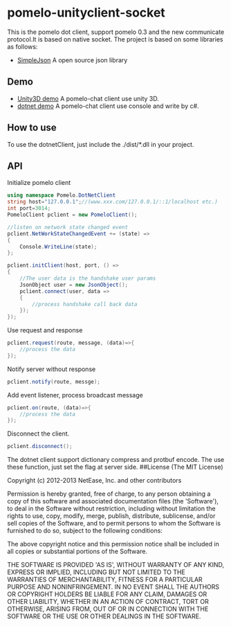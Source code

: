 pomelo-unityclient-socket
=============================
This is the pomelo dot client, support pomelo 0.3 and the new communicate protocol.It is based on native socket.
The project is based on some libraries as follows:

* [SimpleJson](http://simplejson.codeplex.com/) A open source json library

## Demo

* [Unity3D demo](https://github.com/NetEase/pomelo-unitychat-socket) A pomelo-chat client use unity 3D.
* [dotnet demo](https://github.com/NetEase/pomelo-dotnetchat-console) A pomelo-chat client use console and write by c#.

## How to use
To use the dotnetClient, just include the ./dist/*.dll in your project.

## API

Initialize pomelo client

```c#
using namespace Pomelo.DotNetClient
string host="127.0.0.1";//(www.xxx.com/127.0.0.1/::1/localhost etc.)
int port=3014;
PomeloClient pclient = new PomeloClient();

//listen on network state changed event
pclient.NetWorkStateChangedEvent += (state) =>
{
    Console.WriteLine(state);
};

pclient.initClient(host, port, () =>
{
    //The user data is the handshake user params
    JsonObject user = new JsonObject();
    pclient.connect(user, data =>
    {
     	//process handshake call back data
    });
});

```

Use request and response
```c#
pclient.request(route, message, (data)=>{
    //process the data
});
```

Notify server without response

```c#
pclient.notify(route, messge);
```

Add event listener, process broadcast message
```c#
pclient.on(route, (data)=>{
    //process the data
});
```
Disconnect the client.
```c#
pclient.disconnect();
```

The dotnet client support dictionary compress and protbuf encode. The use these function, just set the flag at server side.
##License
(The MIT License)

Copyright (c) 2012-2013 NetEase, Inc. and other contributors

Permission is hereby granted, free of charge, to any person obtaining a
copy of this software and associated documentation files (the 'Software'),
to deal in the Software without restriction, including without limitation
the rights to use, copy, modify, merge, publish, distribute, sublicense,
and/or sell copies of the Software, and to permit persons to whom the
Software is furnished to do so, subject to the following conditions:

The above copyright notice and this permission notice shall be included in
all copies or substantial portions of the Software.

THE SOFTWARE IS PROVIDED 'AS IS', WITHOUT WARRANTY OF ANY KIND, EXPRESS OR IMPLIED, INCLUDING BUT NOT LIMITED TO THE WARRANTIES OF MERCHANTABILITY, FITNESS FOR A PARTICULAR PURPOSE AND NONINFRINGEMENT. IN NO EVENT SHALL THE AUTHORS OR COPYRIGHT HOLDERS BE LIABLE FOR ANY CLAIM, DAMAGES OR OTHER LIABILITY, WHETHER IN AN ACTION OF CONTRACT, TORT OR OTHERWISE, ARISING FROM, OUT OF OR IN CONNECTION WITH THE SOFTWARE OR THE USE OR OTHER DEALINGS IN THE SOFTWARE.
